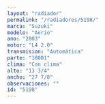 ```yaml
---
layout: "radiador"
permalink: "/radiadores/5198/"
marca: "Suzuki"
modelo: "Aerio"
ano: "2003"
motor: "L4 2.0"
transmision: "Automática"
parte: "18001"
clima: "Con clima"
alto: "13 3/4"
ancho: "27 7/8"
observaciones: ""
id: "5198"
---
```



